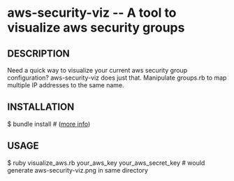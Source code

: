 aws-security-viz -- A tool to visualize aws security groups 
============================================================

## DESCRIPTION
  Need a quick way to visualize your current aws security group configuration? aws-security-viz does just that. Manipulate groups.rb to map multiple IP addresses to the same name.

## INSTALLATION 

  $ bundle install # ([more info](http://gembundler.com/bundle_install.html))

## USAGE

  $ ruby visualize_aws.rb your_aws_key your_aws_secret_key  # would generate aws-security-viz.png in same directory
